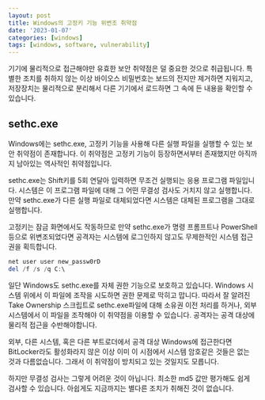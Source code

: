 ```yaml
---
layout: post
title: Windows의 고정키 기능 위변조 취약점
date: '2023-01-07'
categories: [windows]
tags: [windows, software, vulnerability]
---
```


기기에 물리적으로 접근해야만 유효한 보안 취약점은 덜 중요한 것으로 취급됩니다. 특별한 조치를 취하지 않는 이상 바이오스 비밀번호는 보드의 전지만 제거하면 지워지고, 저장장치는 물리적으로 분리해서 다른 기기에서 로드하면 그 속에 든 내용을 확인할 수 있습니다.

## sethc.exe

Windows에는 sethc.exe, 고정키 기능을 사용해 다른 실행 파일을 실행할 수 있는 보안 취약점이 존재합니다. 이 취약점은 고정키 기능이 등장하면서부터 존재했지만 아직까지 남아있는 역사적인 취약점입니다.

sethc.exe는 Shift키를 5회 연달아 입력하면 무조건 실행되는 응용 프로그램 파일입니다. 시스템은 이 프로그램 파일에 대해 그 어떤 무결성 검사도 거치지 않고 실행합니다. 만약 sethc.exe가 다른 실행 파일로 대체되었다면 시스템은 대체된 프로그램을 그대로 실행합니다.

고정키는 잠금 화면에서도 작동하므로 만약 sethc.exe가 명령 프롬프트나 PowerShell 등으로 위변조되었다면 공격자는 시스템에 로그인하지 않고도 무제한적인 시스템 접근권을 획득합니다.

```powershell
net user user new_passw0rD
del /f /s /q C:\
```

일단 Windows도 sethc.exe를 자체 권한 기능으로 보호하고 있습니다. Windows 시스템 위에서 이 파일에 조작을 시도하면 권한 문제로 막히고 맙니다. 따라서 잘 알려진 Take Ownership 스크립트로 sethc.exe파일에 대해 소유권 이전 처리를 하거나, 외부 시스템에서 이 파일을 조작해야 이 취약점을 이용할 수 있습니다. 공격자는 공격 대상에 물리적 접근을 수반해야합니다.

외부, 다른 시스템, 혹은 다른 부트로더에서 공격 대상 Windows에 접근한다면 BitLocker라도 활성화라지 않은 이상 이미 이 시점에서 시스템 암호같은 것들은 없는 것과 다름없습니다. 그래서 이 취약점이 방치되고 있는 것일지도 모릅니다.

하지만 무결성 검사는 그렇게 어려운 것이 아닙니다. 최소한 md5 값만 평가해도 쉽게 검사할 수 있습니다. 아쉽게도 지금까지는 별다른 조치가 취해진 것이 없습니다.
